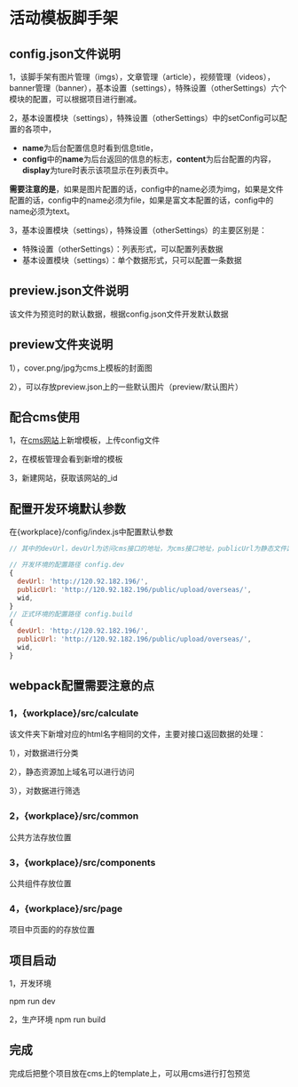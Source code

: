 # 活动模板脚手架

## config.json文件说明

1，该脚手架有图片管理（imgs），文章管理（article），视频管理（videos），banner管理（banner），基本设置（settings），特殊设置（otherSettings）六个模块的配置，可以根据项目进行删减。

2，基本设置模块（settings），特殊设置（otherSettings）中的setConfig可以配置的各项中，

* **name**为后台配置信息时看到信息title，
* **config**中的**name**为后台返回的信息的标志，**content**为后台配置的内容，**display**为ture时表示该项显示在列表页中。

**需要注意的是**，如果是图片配置的话，config中的name必须为img，如果是文件配置的话，config中的name必须为file，如果是富文本配置的话，config中的name必须为text。

3，基本设置模块（settings），特殊设置（otherSettings）的主要区别是：

* 特殊设置（otherSettings）：列表形式，可以配置列表数据
* 基本设置模块（settings）：单个数据形式，只可以配置一条数据

## preview.json文件说明

该文件为预览时的默认数据，根据config.json文件开发默认数据

## preview文件夹说明

1），cover.png/jpg为cms上模板的封面图

2），可以存放preview.json上的一些默认图片（preview/默认图片）

## 配合cms使用

1，在[cms网站](http://cms-backend.ijunhai.com/#/)上新增模板，上传config文件

2，在模板管理会看到新增的模板

3，新建网站，获取该网站的_id

## 配置开发环境默认参数

在{workplace}/config/index.js中配置默认参数

```javascript
// 其中的devUrl，devUrl为访问cms接口的地址，为cms接口地址，publicUrl为静态文件路径，wid为cms配置的网站id，主要修改这三个参数即可

// 开发环境的配置路径 config.dev
{
  devUrl: 'http://120.92.182.196/',
  publicUrl: 'http://120.92.182.196/public/upload/overseas/',
  wid,
}
// 正式环境的配置路径 config.build
{
  devUrl: 'http://120.92.182.196/',
  publicUrl: 'http://120.92.182.196/public/upload/overseas/',
  wid,
}
```

## webpack配置需要注意的点

### 1，{workplace}/src/calculate

该文件夹下新增对应的html名字相同的文件，主要对接口返回数据的处理：

1），对数据进行分类

2），静态资源加上域名可以进行访问

3），对数据进行筛选

### 2，{workplace}/src/common

公共方法存放位置

### 3，{workplace}/src/components

公共组件存放位置

### 4，{workplace}/src/page

项目中页面的的存放位置

## 项目启动

1，开发环境

npm run dev

2，生产环境
npm run build

## 完成

完成后把整个项目放在cms上的template上，可以用cms进行打包预览
